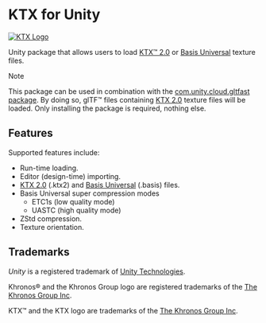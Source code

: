 # KTX for Unity

[![KTX Logo](Images/ktx-logo.png)][KTX]

Unity package that allows users to load [KTX&trade; 2.0][ktx] or [Basis Universal][basisu] texture files.

> [!NOTE]
> This package can be used in combination with the [com.unity.cloud.gltfast package][glTFast]. By doing so, glTF&trade; files containing [KTX 2.0][KTXSpec] texture files will be loaded. Only installing the package is required, nothing else.

## Features

Supported features include:

- Run-time loading.
- Editor (design-time) importing.
- [KTX 2.0][KTXSpec] (.ktx2) and [Basis Universal][basisu] (.basis) files.
- Basis Universal super compression modes
  - ETC1s (low quality mode)
  - UASTC (high quality mode)
- ZStd compression.
- Texture orientation.

## Trademarks

*Unity* is a registered trademark of [Unity Technologies][unity].

Khronos&reg; and the Khronos Group logo are registered trademarks of the [The Khronos Group Inc][khronos].

KTX&trade; and the KTX logo are trademarks of the [The Khronos Group Inc][khronos].

[basisu]: https://github.com/BinomialLLC/basis_universal
[glTFast]: https://github.com/Unity-Technologies/glTFast
[khronos]: https://www.khronos.org
[KTX]: https://www.khronos.org/ktx/
[KTXSpec]: https://registry.khronos.org/KTX/specs/2.0/ktxspec.v2.html
[unity]: https://unity.com
